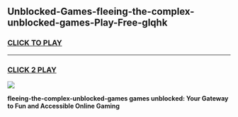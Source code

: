 
## Unblocked-Games-fleeing-the-complex-unblocked-games-Play-Free-glqhk
<h3>
<a href="https://premium76.site?title=fleeing-the-complex-unblocked-games&ref=23A">CLICK TO PLAY</a></h3>
<hr>

<h3>
<a href="https://premium76.site?title=fleeing-the-complex-unblocked-games&ref=23A">CLICK 2 PLAY</a>
  
</h3>

<a href="https://premium76.site?title=fleeing-the-complex-unblocked-games&ref=23A"><img src="https://clearcache.store/games.png"></a>


**fleeing-the-complex-unblocked-games games unblocked: Your Gateway to Fun and Accessible Online Gaming**

